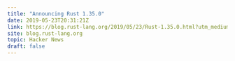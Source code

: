 ```yaml
---
title: "Announcing Rust 1.35.0"
date: 2019-05-23T20:31:21Z
link: https://blog.rust-lang.org/2019/05/23/Rust-1.35.0.html?utm_medium=RSS&utm_source=hune
site: blog.rust-lang.org
topic: Hacker News
draft: false
---
```

